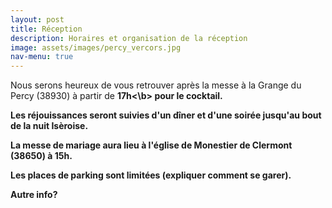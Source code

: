 ```yaml
---
layout: post
title: Réception
description: Horaires et organisation de la réception
image: assets/images/percy_vercors.jpg
nav-menu: true
---
```


Nous serons heureux de vous retrouver après la messe à la Grange du Percy (38930) à partir de <b>17h<\b> pour le cocktail.

Les réjouissances seront suivies d'un dîner et d'une soirée jusqu'au bout de la nuit Isèroise.

La messe de mariage aura lieu à l'église de Monestier de Clermont (38650) à 15h.

Les places de parking sont limitées (expliquer comment se garer).

Autre info?
